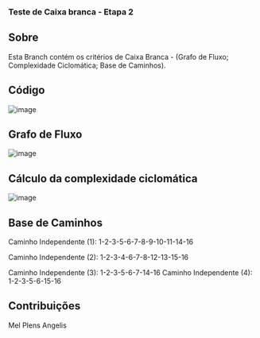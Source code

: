 ### Teste de Caixa branca - Etapa 2


## Sobre
Esta Branch contém os critérios de Caixa Branca - (Grafo de Fluxo; Complexidade Ciclomática; Base de Caminhos).

## Código

![image](https://github.com/MelPLens/Teste-de-Caixa-branca/assets/99374140/5fb69da6-de5d-4331-9211-dc753f50acc5)

## Grafo de Fluxo

![image](https://github.com/MelPLens/Teste-de-Caixa-branca/assets/99374140/9b558b1b-a0e6-4984-ab09-80624b20113e)


##  Cálculo da complexidade ciclomática

![image](https://github.com/MelPLens/Teste-de-Caixa-branca/assets/99374140/9665a13a-977d-4e6d-8f3c-a69b084b36f3)

##  Base de Caminhos
Caminho Independente (1):
1-2-3-5-6-7-8-9-10-11-14-16

Caminho Independente (2):
1-2-3-4-6-7-8-12-13-15-16

Caminho Independente (3):
1-2-3-5-6-7-14-16
Caminho Independente (4):
1-2-3-5-6-15-16


## Contribuições
Mel Plens Angelis

